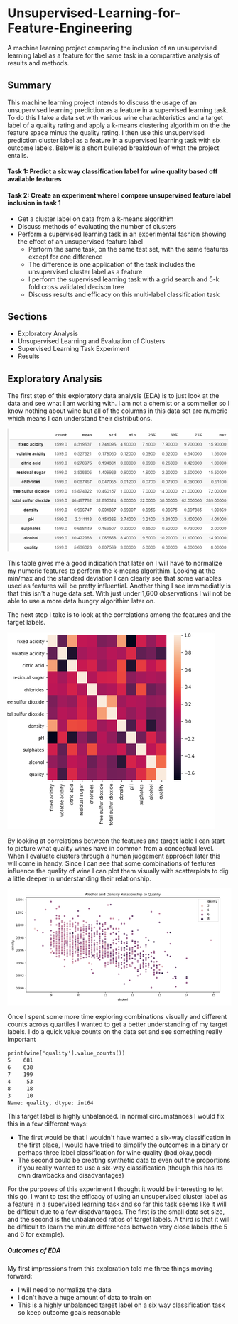 # Unsupervised-Learning-for-Feature-Engineering
A machine learning project comparing the inclusion of an unsupervised learning label as a feature for the same task in a comparative analysis of results and methods.

## Summary

This machine learning project intends to discuss the usage of an unsupervised learning prediction as a feature in a supervised learning task. To do this I take a data set with various wine charachteristics and a target label of a quality rating and apply a k-means clustering algorithim on the the feature space minus the quality rating. I then use this unsupervised prediction cluster label as a feature in a supervised learning task with six outcome labels. Below is a short bulleted breakdown of what the project entails.

#### Task 1: Predict a six way classification label for wine quality based off available features
#### Task 2: Create an experiment where I compare unsupervised feature label inclusion in task 1

* Get a cluster label on data from a k-means algorithim
* Discuss methods of evaluating the number of clusters
* Perform a supervised learning task in an experimental fashion showing the effect of an unsupervised feature label
  - Perform the same task, on the same test set, with the same features except for one difference
  - The difference is one application of the task includes the unsupervised cluster label as a feature
  - I perform the supervised learning task with a grid search and 5-k fold cross validated decison tree
  - Discuss results and efficacy on this multi-label classification task
  
  
## Sections

* Exploratory Analysis
* Unsupervised Learning and Evaluation of Clusters
* Supervised Learning Task Experiment
* Results

## Exploratory Analysis

The first step of this exploratory data analysis (EDA) is to just look at the data and see what I am working with. I am not a chemist or a sommelier so I know nothing about wine but all of the columns in this data set are numeric which means I can understand their distributions. 

![](https://github.com/cody-little/Unsupervised-Learning-for-Feature-Engineering/blob/master/img/unsupervised%20learning%20label.PNG)

This table gives me a good indication that later on I will have to normalize my numeric features to perform the k-means algorithim. Looking at the min/max and the standard deviation I can clearly see that some variables used as features will be pretty influential. Another thing I see immmediatly is that this isn't a huge data set. With just under 1,600 observations I wil not be able to use a more data hungry algorithim later on.

The next step I take is to look at the correlations among the features and the target labels.

![](https://github.com/cody-little/Unsupervised-Learning-for-Feature-Engineering/blob/master/img/unsupervised%20cor%20plot.PNG)


By looking at correlations between the features and target lable I can start to picture what quality wines have in common from a conceptual level. When I evaluate clusters through a human judgement approach later this will come in handy. Since I can see that some combinations of features influence the quality of wine I can plot them visually with scatterplots to dig a little deeper in understanding their relationship. 

![](https://github.com/cody-little/Unsupervised-Learning-for-Feature-Engineering/blob/master/img/unsupervised%20scatter%20plot.PNG)

Once I spent some more time exploring combinations visually and different counts across quartiles I wanted to get a better understanding of my target labels. I do a quick value counts on the data set and see something really important

```
print(wine['quality'].value_counts())
5    681
6    638
7    199
4     53
8     18
3     10
Name: quality, dtype: int64
```

This target label is highly unbalanced. In normal circumstances I would fix this in a few different ways:
- The first would be that I wouldn't have wanted a six-way classification in the first place, I would have tried to simplify the outcomes in a binary or perhaps three label classification for wine quality (bad,okay,good)
- The second could be creating synthetic data to even out the proportions if you really wanted to use a six-way classification (though this has its own drawbacks and disadvantages)

For the purposes of this experiment I thought it would be interesting to let this go. I want to test the efficacy of using an unsupervised cluster label as a feature in a supervised learning task and so far this task seems like it will be difficult due to a few disadvantages. The first is the small data set size, and the second is the unbalanced ratios of target labels. A third is that it will be difficult to learn the minute differences between very close labels (the 5 and 6 for example).

##### Outcomes of EDA

My first impressions from this exploration told me three things moving forward:

- I will need to normalize the data
- I don't have a huge amount of data to train on
- This is a highly unbalanced target label on a six way classification task so keep outcome goals reasonable
